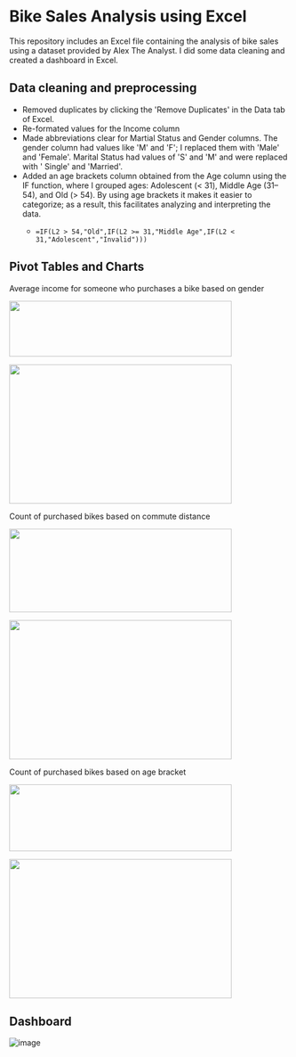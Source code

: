# Bike Sales Analysis using Excel
This repository includes an Excel file containing the analysis of bike sales using a dataset provided by Alex The Analyst. I did some data cleaning and created a dashboard in Excel. 

## Data cleaning and preprocessing
- Removed duplicates by clicking the 'Remove Duplicates' in the Data tab of Excel.
- Re-formated values for the Income column
- Made abbreviations clear for Martial Status and Gender columns. The gender column had values like 'M' and 'F'; I replaced them with 'Male' and 'Female'. Marital Status had values of 'S' and 'M' and were replaced with ' Single' and 'Married'. 
- Added an age brackets column obtained from the Age column using the IF function, where I grouped ages: Adolescent (< 31), Middle Age (31–54), and Old (> 54). By using age brackets it makes it easier to categorize; as a result, this facilitates analyzing and interpreting the data.
  * ```
    =IF(L2 > 54,"Old",IF(L2 >= 31,"Middle Age",IF(L2 < 31,"Adolescent","Invalid")))
    ```
## Pivot Tables and Charts
<p>Average income for someone who purchases a bike based on gender</p>

<img src="https://github.com/plant-haven/PowerBiProjects/assets/94200274/346d7dd4-580a-4ec4-8bb1-496af7f85d0f" width="400" height="100" >
<p><img src="https://github.com/plant-haven/PowerBiProjects/assets/94200274/d646feff-2d7f-4f1f-b310-8eaf8ff08824" width="400" height="250" ></p>

<p>Count of purchased bikes based on commute distance</p>
<img src="https://github.com/plant-haven/PowerBiProjects/assets/94200274/b4371998-4548-4f78-b489-7f36ef7778ee" width="400" height="150">
<p><img src="https://github.com/plant-haven/PowerBiProjects/assets/94200274/8ad3aed3-6212-4a71-b755-c4389261ee11" width="400" height="250"></p>

<p>Count of purchased bikes based on age bracket</p>
<img src="https://github.com/plant-haven/PowerBiProjects/assets/94200274/61502554-94f8-43cc-ace6-2aee599458cc" width="400" height="120">
<p><img src="https://github.com/plant-haven/PowerBiProjects/assets/94200274/d64e8a93-ca19-4503-a3c0-4e3e1c29a54b" width="400" height="250"</p>
  
## Dashboard
![image](https://github.com/plant-haven/PowerBiProjects/assets/94200274/6ab25bd4-dd31-475c-99dd-c78c7f041725)

